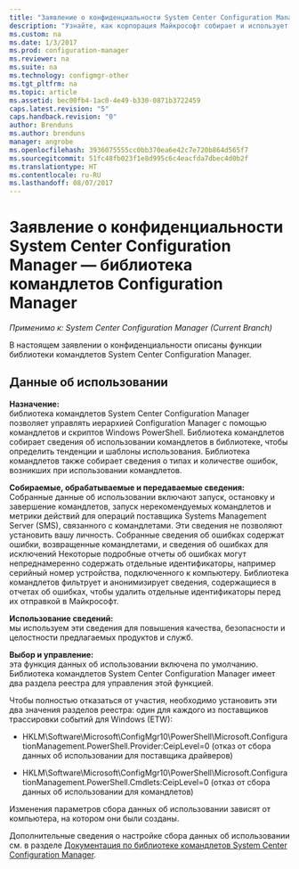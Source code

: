 ```yaml
---
title: "Заявление о конфиденциальности System Center Configuration Manager — библиотека командлетов Configuration Manager | Документы Майкрософт"
description: "Узнайте, как корпорация Майкрософт собирает и использует данные, связанные с библиотекой командлетов System Center Configuration Manager."
ms.custom: na
ms.date: 1/3/2017
ms.prod: configuration-manager
ms.reviewer: na
ms.suite: na
ms.technology: configmgr-other
ms.tgt_pltfrm: na
ms.topic: article
ms.assetid: bec00fb4-1ac0-4e49-b330-0871b3722459
caps.latest.revision: "5"
caps.handback.revision: "0"
author: Brenduns
ms.author: brenduns
manager: angrobe
ms.openlocfilehash: 3936075555cc0bb370ea6e42c7e720b864d565f7
ms.sourcegitcommit: 51fc48fb023f1e8d995c6c4eacfda7dbec4d0b2f
ms.translationtype: HT
ms.contentlocale: ru-RU
ms.lasthandoff: 08/07/2017
---
```

# <a name="system-center-configuration-manager-privacy-statement---configuration-manager-cmdlet-library"></a>Заявление о конфиденциальности System Center Configuration Manager — библиотека командлетов Configuration Manager

*Применимо к: System Center Configuration Manager (Current Branch)*

В настоящем заявлении о конфиденциальности описаны функции библиотеки командлетов System Center Configuration Manager.  

## <a name="usage-data"></a>Данные об использовании  
 **Назначение:**   
библиотека командлетов System Center Configuration Manager позволяет управлять иерархией Configuration Manager с помощью командлетов и скриптов Windows PowerShell. Библиотека командлетов собирает сведения об использовании командлетов в библиотеке, чтобы определить тенденции и шаблоны использования. Библиотека командлетов также собирает сведения о типах и количестве ошибок, возникших при использовании командлетов.  

 **Собираемые, обрабатываемые и передаваемые сведения:**   
Собранные данные об использовании включают запуск, остановку и завершение командлетов, запуск нерекомендуемых командлетов и метрики действий для операций поставщика Systems Management Server (SMS), связанного с командлетами. Эти сведения не позволяют установить вашу личность.  Собранные сведения об ошибках содержат ошибки, возвращенные командлетами, и сведения об ошибках для исключений Некоторые подробные отчеты об ошибках могут непреднамеренно содержать отдельные идентификаторы, например серийный номер устройства, подключенного к компьютеру. Библиотека командлетов фильтрует и анонимизирует сведения, содержащиеся в отчетах об ошибках, чтобы удалить отдельные идентификаторы перед их отправкой в Майкрософт.  

 **Использование сведений:**   
мы используем эти сведения для повышения качества, безопасности и целостности предлагаемых продуктов и служб.  

 **Выбор и управление:**   
эта функция данных об использовании включена по умолчанию. Библиотека командлетов System Center Configuration Manager имеет два раздела реестра для управления этой функцией.  

 Чтобы полностью отказаться от участия, необходимо установить эти два значения разделов реестра: один для каждого из поставщиков трассировки событий для Windows (ETW):  

-   HKLM\Software\Microsoft\ConfigMgr10\PowerShell\Microsoft.ConfigurationManagement.PowerShell.Provider:CeipLevel=0 (отказ от сбора данных об использовании для поставщика драйверов)  

-   HKLM\Software\Microsoft\ConfigMgr10\PowerShell\Microsoft.ConfigurationManagement.PowerShell.Cmdlets:CeipLevel=0 (отказ от сбора данных об использовании для командлетов)  

 Изменения параметров сбора данных об использовании зависят от компьютера, на котором они были созданы.  

 Дополнительные сведения о настройке сбора данных об использовании см. в разделе [Документация по библиотеке командлетов System Center Configuration Manager](https://technet.microsoft.com/en-us/library/dn958404.aspx).   

